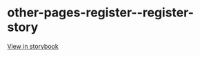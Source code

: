 # other-pages-register--register-story

[View in storybook](https://raw.githack.com/Independent-Digital-News-and-Media-Ltd/indy100-pwamp-sb/PR-703-sb/index.html?path=/story/other-pages-register--register-story)